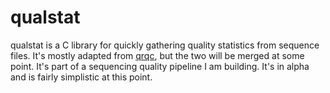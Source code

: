 # qualstat

qualstat is a C library for quickly gathering quality statistics from
sequence files. It's mostly adapted from
[qrqc](http://github.com/vsbuffalo/qrqc), but the two will be merged
at some point. It's part of a sequencing quality pipeline I am
building. It's in alpha and is fairly simplistic at this point.
